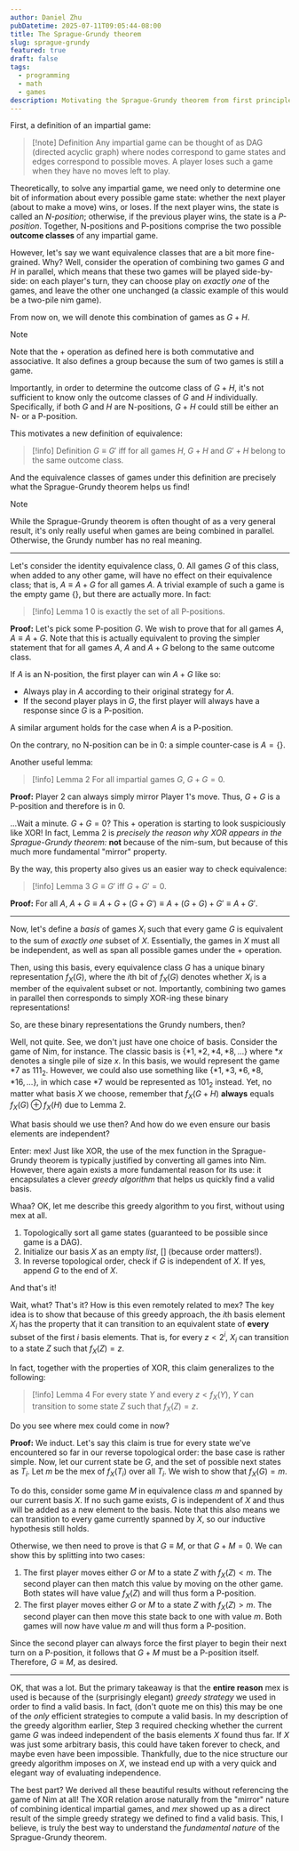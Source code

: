 ```yaml
---
author: Daniel Zhu
pubDatetime: 2025-07-11T09:05:44-08:00
title: The Sprague-Grundy theorem
slug: sprague-grundy
featured: true
draft: false
tags:
  - programming
  - math
  - games
description: Motivating the Sprague-Grundy theorem from first principles.
---
```

First, a definition of an impartial game:

> [!note] Definition
> Any impartial game can be thought of as DAG (directed acyclic graph) where nodes correspond to game states and edges correspond to possible moves. A player loses such a game when they have no moves left to play.

Theoretically, to solve any impartial game, we need only to determine one bit of information about every possible game state: whether the next player (about to make a move) wins, or loses. If the next player wins, the state is called an *N-position*; otherwise, if the previous player wins, the state is a *P-position*. Together, N-positions and P-positions comprise the two possible **outcome classes** of any impartial game.

However, let's say we want equivalence classes that are a bit more fine-grained. Why? Well, consider the operation of combining two games $G$ and $H$ in parallel, which means that these two games will be played side-by-side: on each player's turn, they can choose play on *exactly one* of the games, and leave the other one unchanged (a classic example of this would be a two-pile nim game). 

From now on, we will denote this combination of games as $G + H$. 
>[!Note] 
> Note that the $+$ operation as defined here is both commutative and associative. It also defines a group because the sum of two games is still a game.

Importantly, in order to determine the outcome class of $G + H$, it's not sufficient to know only the outcome classes of $G$ and $H$ individually. Specifically, if both $G$ and $H$ are N-positions, $G + H$ could still be either an N- or a P-position.

This motivates a new definition of equivalence: 
>[!info] Definition
>$G \equiv G'$ iff for all games $H$, $G + H$ and $G' + H$ belong to the same outcome class.

And the equivalence classes of games under this definition are precisely what the Sprague-Grundy theorem helps us find!

>[!note]
> While the Sprague-Grundy theorem is often thought of as a very general result, it's only really useful when games are being combined in parallel. Otherwise, the Grundy number has no real meaning.

---
Let's consider the identity equivalence class, $0$. All games $G$ of this class, when added to any other game, will have no effect on their equivalence class; that is, $A \equiv A + G$ for all games $A$. A trivial example of such a game is the empty game $\{\}$, but there are actually more. In fact:

>[!info] Lemma 1
> $0$ is exactly the set of all P-positions. 

**Proof:**
Let's pick some P-position $G$. We wish to prove that for all games $A$, $A \equiv A + G$. Note that this is actually equivalent to proving the simpler statement that for all games $A$, $A$ and $A + G$ belong to the same outcome class.

If $A$ is an N-position, the first player can win $A + G$ like so:
- Always play in $A$ according to their original strategy for $A$.
- If the second player plays in $G$, the first player will always have a response since $G$ is a P-position.

A similar argument holds for the case when $A$ is a P-position.

On the contrary, no N-position can be in $0$: a simple counter-case is $A = \{\}$.

Another useful lemma:
>[!info] Lemma 2
> For all impartial games $G$, $G + G = 0$.

**Proof:**
Player 2 can always simply mirror Player 1's move. Thus, $G + G$ is a P-position and therefore is in $0$.

...Wait a minute. $G + G = 0$? This $+$ operation is starting to look suspiciously like XOR! In fact, Lemma 2 is *precisely the reason why XOR appears in the Sprague-Grundy theorem:* **not** because of the nim-sum, but because of this much more fundamental "mirror" property.

By the way, this property also gives us an easier way to check equivalence:
>[!info] Lemma 3
> $G \equiv G'$ iff $G + G' = 0$.

**Proof:**
For all $A$, $A + G \equiv A + G + (G + G') \equiv A + (G + G) + G' \equiv A + G'$. 

---
Now, let's define a *basis* of games $X_i$ such that every game $G$ is equivalent to the sum of *exactly one* subset of $X$. Essentially, the games in $X$ must all be independent, as well as span all possible games under the $+$ operation. 

Then, using this basis, every equivalence class $G$ has a unique binary representation $f_X(G)$, where the $i$th bit of $f_X(G)$ denotes whether $X_i$ is a member of the equivalent subset or not. Importantly, combining two games in parallel then corresponds to simply XOR-ing these binary representations!

So, are these binary representations the Grundy numbers, then?

Well, not quite. See, we don't just have one choice of basis. Consider the game of Nim, for instance. The classic basis is $\{*1, *2, *4, *8,...\}$ where $*x$ denotes a single pile of size $x$. In this basis, we would represent the game $*7$ as $111_2$. However, we could also use something like $\{*1, *3, *6, *8, *16,...\}$, in which case $*7$ would be represented as $101_2$ instead. Yet, no matter what basis $X$ we choose, remember that $f_X(G + H)$ **always** equals $f_X(G) \oplus f_X(H)$ due to Lemma 2.

What basis should we use then? And how do we even ensure our basis elements are independent?

Enter: mex! Just like XOR, the use of the mex function in the Sprague-Grundy theorem is typically justified by converting all games into Nim. However, there again exists a more fundamental reason for its use: it encapsulates a clever *greedy algorithm* that helps us quickly find a valid basis.  

Whaa? OK, let me describe this greedy algorithm to you first, without using mex at all.
1. Topologically sort all game states (guaranteed to be possible since game is a DAG).
2. Initialize our basis $X$ as an empty *list*, $[]$ (because order matters!).
3. In reverse topological order, check if $G$ is independent of $X$. If yes, append $G$ to the end of $X$.

And that's it!

Wait, what? That's it? How is this even remotely related to mex? The key idea is to show that because of this greedy approach, the $i$th basis element $X_i$ has the property that it can transition to an equivalent state of **every** subset of the first $i$ basis elements. That is, for every $z < 2^i$, $X_i$ can transition to a state $Z$ such that $f_X(Z) = z$.

In fact, together with the properties of XOR, this claim generalizes to the following:
>[!info] Lemma 4
> For every state $Y$ and every $z < f_X(Y)$, $Y$ can transition to some state $Z$ such that $f_X(Z) = z$.

Do you see where mex could come in now?

**Proof:**
We induct. Let's say this claim is true for every state we've encountered so far in our reverse topological order: the base case is rather simple. Now, let our current state be $G$, and the set of possible next states as $T_i$. Let $m$ be the mex of $f_X(T_i)$ over all $T_i$. We wish to show that $f_X(G) = m$.

To do this, consider some game $M$ in equivalence class $m$ and spanned by our current basis $X$. If no such game exists, $G$ is independent of $X$ and thus will be added as a new element to the basis. Note that this also means we can transition to every game currently spanned by $X$, so our inductive hypothesis still holds.

Otherwise, we then need to prove is that $G \equiv M$, or that $G + M = 0$. We can show this by splitting into two cases:
1. The first player moves either $G$ or $M$ to a state $Z$ with $f_X(Z) < m$. The second player can then match this value by moving on the other game. Both states will have value $f_X(Z)$ and will thus form a P-position.
2. The first player moves either $G$ or $M$ to a state $Z$ with $f_X(Z) > m$. The second player can then move this state back to one with value $m$. Both games will now have value $m$ and will thus form a P-position.

Since the second player can always force the first player to begin their next turn on a P-position, it follows that $G + M$ must be a P-position itself. Therefore, $G \equiv M$, as desired.

---
OK, that was a lot. But the primary takeaway is that the **entire reason** mex is used is because of the (surprisingly elegant) *greedy strategy* we used in order to find a valid basis. In fact, (don't quote me on this) this may be one of the *only* efficient strategies to compute a valid basis. In my description of the greedy algorithm earlier, Step 3 required checking whether the current game $G$ was indeed independent of the basis elements $X$ found thus far. If $X$ was just some arbitrary basis, this could have taken forever to check, and maybe even have been impossible. Thankfully, due to the nice structure our greedy algorithm imposes on $X$, we instead end up with a very quick and elegant way of evaluating independence.

The best part? We derived all these beautiful results without referencing the game of Nim at all! The XOR relation arose naturally from the "mirror" nature of combining identical impartial games, and *mex* showed up as a direct result of the simple greedy strategy we defined to find a valid basis. This, I believe, is truly the best way to understand the *fundamental nature* of the Sprague-Grundy theorem.


